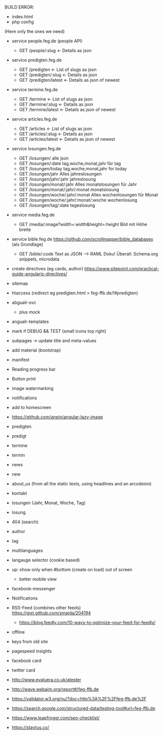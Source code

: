 BUILD ERROR:
* index.html
* php config

(Here only the ones we need)
* service people.feg.de (people API)
    * GET /people/:slug <- Details as json
* service predigten.feg.de
    * GET /predigten <- List of slugs as json
    * GET /predigten/:slug <- Details as json
    * GET /predigten/latest <- Details as json of newest
* service termine.feg.de
    * GET /termine <- List of slugs as json
    * GET /termine/:slug <- Details as json
    * GET /termine/latest <- Details as json of newest
* service articles.feg.de
    * GET /articles <- List of slugs as json
    * GET /articles/:slug <- Details as json
    * GET /articles/latest <- Details as json of newest
* service losungen.feg.de
    * GET /losungen/ alle json
    * GET /losungen/:date tag,woche,monat,jahr für tag
    * GET /losungen/today tag,woche,monat,jahr for today
    * GET /losungen/jahr Alles jahreslosungen
    * GET /losungen/jahr/:jahr jahreslosung
    * GET /losungen/monat/:jahr Alles monatslosungen für Jahr
    * GET /losungen/monat/:jahr/:monat monatslosung
    * GET /losungen/woche/:jahr/:monat Alles wochenlosungen für Monat
    * GET /losungen/woche/:jahr/:monat/:woche wochenlosung
    * GET /losungen/tag/:date tageslosung 
* service media.feg.de
    * GET /media/:image?width=:width&height=:height Bild mit Höhe breite
* service bible.feg.de https://github.com/scrollmapper/bible_databases (als Grundlage)
    * GET /bible/:code Text as JSON
--> RAML Doku!
Überall: Schema.org snippets, microdata


* create directives (eg cards, author) https://www.sitepoint.com/practical-guide-angularjs-directives/
* sitemap
* htaccess (redirect eg predigten.html > feg-ffb.de/!#predigten)
* abgualr-svc
    * plus mock 
* angualr-templates
* mark if DEBUG && TEST (small icons top right)

* subpages -> update title and meta-values

* add material (bootstrap)
* manifest
* Reading progress bar
* Button print
* image watermarking
* notifications
* add to homescreen
* https://github.com/anein/angular-lazy-image

* predigten
* predigt
* termine
* termin
* news
* new
* about_us (from all the static texts, using headlines and an arcodeion)
* kontakt
* losungen (Jahr, Monat, Woche, Tag)
* losung
* 404 (search)

* author
* tag

* multilanguages
* langauge selector (cookie based)


* up: show only when #bottom (create on load) out of screen
    * better mobile view

* facebook-messenger
* Notifications
* RSS-Feed (combines other feeds) https://gist.github.com/smajda/204194
    * https://blog.feedly.com/10-ways-to-optimize-your-feed-for-feedly/
* offline

* keys from old site
* pagespeed insights
* facebook card
* twitter card
* http://www.evaluera.co.uk/atester
* http://wave.webaim.org/report#/feg-ffb.de
* https://validator.w3.org/nu/?doc=http%3A%2F%2Ffeg-ffb.de%2F
* https://search.google.com/structured-data/testing-tool#url=feg-ffb.de
* https://www.leapfroggr.com/seo-checklist/
* https://staytus.co/